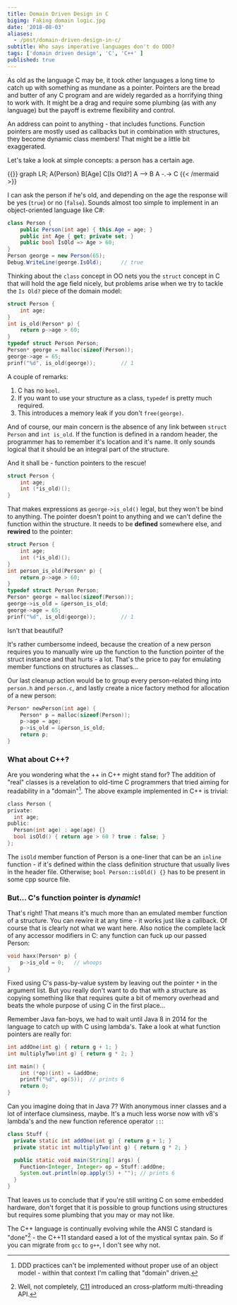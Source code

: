 ```yaml
---
title: Domain Driven Design in C
bigimg: Faking domain logic.jpg
date: '2018-08-03'
aliases:
  - /post/domain-driven-design-in-c/
subtitle: Who says imperative languages don't do DDD?
tags: ['domain driven design', 'C', 'C++' ]
published: true
---
```


As old as the language C may be, it took other languages a long time to catch up with something as mundane as a pointer. Pointers are the bread and butter of any C program and are widely regarded as a horrifying thing to work with. It might be a drag and require some plumbing (as with any language) but the payoff is extreme flexibility and control. 

An address can point to anything - that includes functions. Function pointers are mostly used as callbacks but in combination with structures, they become dynamic class members! That might be a little bit exaggerated.

Let's take a look at simple concepts: a person has a certain age. 

{{<mermaid>}}
graph LR;
    A{Person}
    B[Age]
    C[Is Old?]
    A --> B
    A -.-> C
{{< /mermaid >}}

I can ask the person if he's old, and depending on the age the response will be yes (`true`) or no (`false`). Sounds almost too simple to implement in an object-oriented language like C#:

```C#
class Person {
    public Person(int age) { this.Age = age; }
    public int Age { get; private set; }
    public bool IsOld => Age > 60;
}
Person george = new Person(65);
Debug.WriteLine(george.IsOld);      // true
```

Thinking about the `class` concept in OO nets you the `struct` concept in C that will hold the age field nicely, but problems arise when we try to tackle the `Is Old?` piece of the domain model:

```C
struct Person {
    int age;
}
int is_old(Person* p) {
    return p->age > 60;
}
typedef struct Person Person;
Person* george = malloc(sizeof(Person));
george->age = 65;
prinf("%d", is_old(george));        // 1
```

A couple of remarks:

1. C has no `bool`. 
2. If you want to use your structure as a class, `typedef` is pretty much required.
3. This introduces a memory leak if you don't `free(george)`.

And of course, our main concern is the absence of any link between `struct Person` and `int is_old`. If the function is defined in a random header, the programmer has to remember it's location and it's name. It only sounds logical that it should be an integral part of the structure.

And it shall be - function pointers to the rescue!

```C
struct Person {
    int age;
    int (*is_old)();
}
```

That makes expressions as `george->is_old()` legal, but they won't be bind to anything. The pointer doesn't point to anything and we can't define the function within the structure. It needs to be **defined** somewhere else, and **rewired** to the pointer:

```C
struct Person {
    int age;
    int (*is_old)();
}
int person_is_old(Person* p) {
    return p->age > 60;
}
typedef struct Person Person;
Person* george = malloc(sizeof(Person));
george->is_old = &person_is_old;
george->age = 65;
prinf("%d", is_old(george));        // 1
```

Isn't that beautiful? 

It's rather cumbersome indeed, because the creation of a new person requires you to manually wire up the function to the function pointer of the struct instance and that hurts - a lot. That's the price to pay for emulating member functions on structures as classes... 

Our last cleanup action would be to group every person-related thing into `person.h` and `person.c`, and lastly create a nice factory method for allocation of a new person:

```C
Person* newPerson(int age) {
    Person* p = malloc(sizeof(Person));
    p->age = age;
    p->is_old = &person_is_old;
    return p;
}
```

### What about C++?

Are you wondering what the ++ in C++ might stand for? The addition of "real" classes is a revelation to old-time C programmers that tried aiming for readability in a "domain"[^2]. The above example implemented in C++ is trivial:

```C
class Person {
private:
  int age;
public:
  Person(int age) : age(age) {}
  bool isOld() { return age > 60 ? true : false; }
};
```

The `isOld` member function of Person is a one-liner that can be an `inline` function - if it's defined within the class definition structure that usually lives in the header file. Otherwise; `bool Person::isOld() {}` has to be present in some cpp source file. 

### But... C's function pointer is _dynamic_!

That's right! That means it's much more than an emulated member function of a structure. You can rewire it at any time - it works just like a callback. Of course that is clearly not what we want here. Also notice the complete lack of any accessor modifiers in C: any function can fuck up our passed Person:

```C
void haxx(Person* p) {
    p->is_old = 0;   // whoops
}
```

Fixed using C's pass-by-value system by leaving out the pointer `*` in the argument list. But you really don't want to do that with a structure as copying something like that requires quite a bit of memory overhead and beats the whole purpose of using C in the first place... 

Remember Java fan-boys, we had to wait until Java 8 in 2014 for the language to catch up with C using lambda's. Take a look at what function pointers are really for:

```C
int addOne(int g) { return g + 1; }
int multiplyTwo(int g) { return g * 2; }

int main() {
    int (*op)(int) = &addOne;
    printf("%d", op(5));  // prints 6
    return 0;
}
```

Can you imagine doing that in Java 7? With anonymous inner classes and a lot of interface clumsiness, maybe. It's a much less worse now with v8's lambda's and the new function reference operator `::`:

```Java
class Stuff {
  private static int addOne(int g) { return g + 1; }
  private static int multiplyTwo(int g) { return g * 2; }

  public static void main(String[] args) {
    Function<Integer, Integer> op = Stuff::addOne;
    System.out.println(op.apply(5) + ""); // prints 6
  }
}
```

That leaves us to conclude that if you're still writing C on some embedded hardware, don't forget that it is possible to group functions using structures but requires some plumbing that you may or may not like. 

The C++ language is continually evolving while the ANSI C standard is "done"[^1] - the C++11 standard eased a lot of the mystical syntax pain. So if you can migrate from `gcc` to `g++`, I don't see why not. 

[^1]: Well, not completely, [C11](https://en.wikipedia.org/wiki/ANSI_C#C11) introduced an cross-platform multi-threading API.
[^2]: DDD practices can't be implemented without proper use of an object model - within that context I'm calling that "domain" driven.